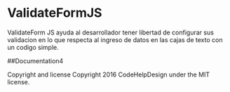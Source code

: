 # ValidateFormJS
ValidateForm JS ayuda al desarrollador tener libertad de configurar sus validacion en lo que respecta al ingreso de datos en las cajas de texto con un codigo simple.

##Documentation4


Copyright and license
Copyright 2016 CodeHelpDesign under the MIT license.
